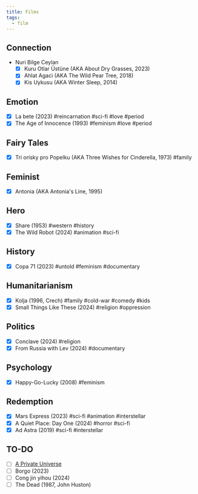 ```yaml
---
title: Films
tags:
  - film
---
```

## Connection
- Nuri Bilge Ceylan
	- [x] Kuru Otlar Üstüne (AKA About Dry Grasses, 2023)
	- [x] Ahlat Agaci (AKA The Wild Pear Tree, 2018)
	- [x] Kis Uykusu (AKA Winter Sleep, 2014)

## Emotion
- [x] La bete (2023) #reincarnation #sci-fi #love #period
- [x] The Age of Innocence (1993) #feminism #love #period

## Fairy Tales
- [x] Tri orísky pro Popelku (AKA Three Wishes for Cinderella, 1973) #family 

## Feminist
- [x] Antonia (AKA Antonia's Line, 1995)

## Hero
- [x] Share (1953) #western #history 
- [x] The Wild Robot (2024) #animation #sci-fi 

## History
- [x] Copa 71 (2023) #untold #feminism #documentary 

## Humanitarianism
- [x] Kolja (1996, Crech) #family #cold-war #comedy #kids
- [x] Small Things Like These (2024) #religion #oppression

## Politics
- [x] Conclave (2024) #religion 
- [x] From Russia with Lev (2024) #documentary 

## Psychology
- [x] Happy-Go-Lucky (2008) #feminism 

## Redemption
- [x] Mars Express (2023) #sci-fi #animation #interstellar
- [x] A Quiet Place: Day One (2024) #horror #sci-fi 
- [x] Ad Astra (2019) #sci-fi #interstellar

## TO-DO
- [ ] [A Private Universe](https://www.learner.org/series/a-private-universe/)
- [ ] Borgo (2023)
- [ ] Cong jin yihou (2024)
- [ ] The Dead (1987, John Huston)